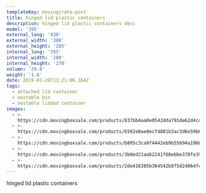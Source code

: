 ```yaml
---
templateKey: movingcrate-post
title: hinged lid plastic containers
description: hinged lid plastic containers desc
model: '395'
external_long: '430'
external_width: '300'
external_height: '285'
internal_long: '395'
internal_width: '280'
internal_height: '270'
volumn: '29.8'
weight: '1.6'
date: 2019-01-26T13:21:06.164Z
tags:
  - attached lid container
  - nestable bin
  - nestable lidded container
images:
  - >-
    https://cdn.movingboxsale.com/products/837bb4aa0e0542dda791de62d4cd90a9.jpg
  - >-
    https://cdn.movingboxsale.com/products/6582e0ae8ecf4881b3ac3d6e59b6a087.jpg
  - >-
    https://cdn.movingboxsale.com/products/b895c3ca9f4442eb9b55694a1968ccca.jpg
  - >-
    https://cdn.movingboxsale.com/products/3b0ed21aab2241f68ebbe370fe39714d.jpg
  - >-
    https://cdn.movingboxsale.com/products/2de418385b364542b8f5d24064fc8e36.jpg
---
```

hinged lid plastic containers
